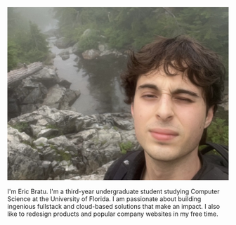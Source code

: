 ![A photo of Eric Bratu](/images/selfie.png)

I'm Eric Bratu. I'm a third-year undergraduate student studying Computer Science at the University of Florida. I am passionate about building ingenious fullstack and cloud-based solutions that make an impact. I also like to redesign products and popular company websites in my free time.

